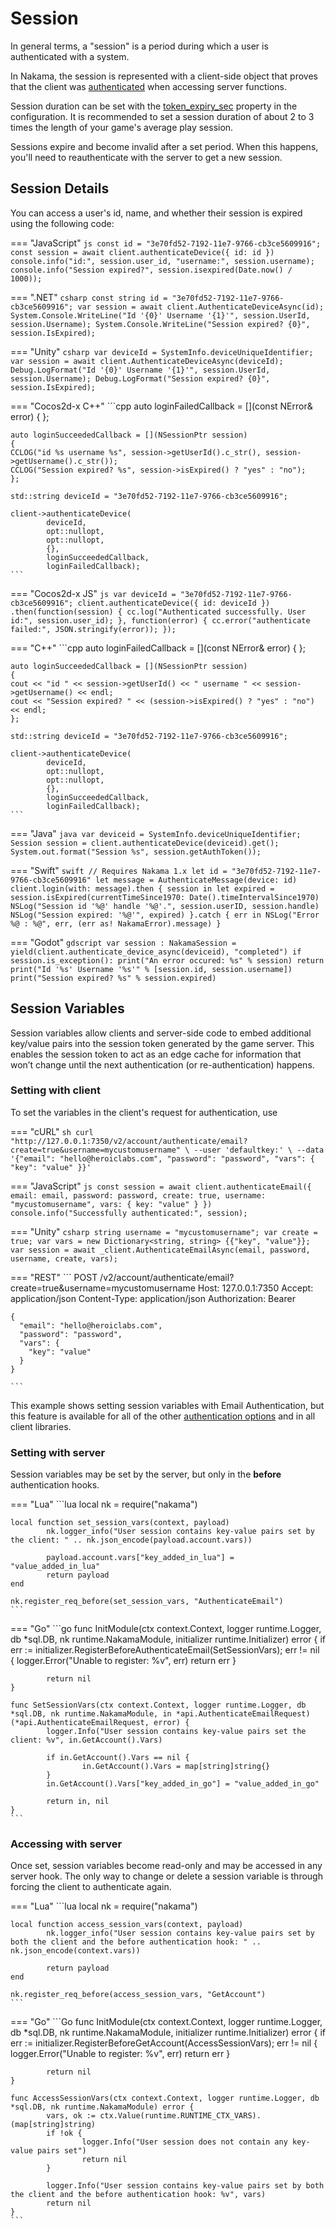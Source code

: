 # Session

In general terms, a "session" is a period during which a user is authenticated with a system.

In Nakama, the session is represented with a client-side object that proves that the client was [authenticated](/authentication) when accessing server functions.

Session duration can be set with the [token_expiry_sec](/install-configuration/#common-properties) property in the configuration. It is recommended to set a session duration of about 2 to 3 times the length of your game's average play session.

Sessions expire and become invalid after a set period. When this happens, you'll need to reauthenticate with the server to get a new session.

## Session Details

You can access a user's id, name, and whether their session is expired using the following code:

=== "JavaScript"
    ```js
    const id = "3e70fd52-7192-11e7-9766-cb3ce5609916";
    const session = await client.authenticateDevice({ id: id })
    console.info("id:", session.user_id, "username:", session.username);
    console.info("Session expired?", session.isexpired(Date.now() / 1000));
    ```

=== ".NET"
    ```csharp
    const string id = "3e70fd52-7192-11e7-9766-cb3ce5609916";
    var session = await client.AuthenticateDeviceAsync(id);
    System.Console.WriteLine("Id '{0}' Username '{1}'", session.UserId, session.Username);
    System.Console.WriteLine("Session expired? {0}", session.IsExpired);
    ```

=== "Unity"
    ```csharp
    var deviceId = SystemInfo.deviceUniqueIdentifier;
    var session = await client.AuthenticateDeviceAsync(deviceId);
    Debug.LogFormat("Id '{0}' Username '{1}'", session.UserId, session.Username);
    Debug.LogFormat("Session expired? {0}", session.IsExpired);
    ```

=== "Cocos2d-x C++"
    ```cpp
    auto loginFailedCallback = [](const NError& error)
    {
    };

    auto loginSucceededCallback = [](NSessionPtr session)
    {
    CCLOG("id %s username %s", session->getUserId().c_str(), session->getUsername().c_str());
    CCLOG("Session expired? %s", session->isExpired() ? "yes" : "no");
    };

    std::string deviceId = "3e70fd52-7192-11e7-9766-cb3ce5609916";

    client->authenticateDevice(
            deviceId,
            opt::nullopt,
            opt::nullopt,
            {},
            loginSucceededCallback,
            loginFailedCallback);
    ```

=== "Cocos2d-x JS"
    ```js
    var deviceId = "3e70fd52-7192-11e7-9766-cb3ce5609916";
    client.authenticateDevice({ id: deviceId })
    .then(function(session) {
            cc.log("Authenticated successfully. User id:", session.user_id);
        },
        function(error) {
            cc.error("authenticate failed:", JSON.stringify(error));
        });
    ```

=== "C++"
    ```cpp
    auto loginFailedCallback = [](const NError& error)
    {
    };

    auto loginSucceededCallback = [](NSessionPtr session)
    {
    cout << "id " << session->getUserId() << " username " << session->getUsername() << endl;
    cout << "Session expired? " << (session->isExpired() ? "yes" : "no") << endl;
    };

    std::string deviceId = "3e70fd52-7192-11e7-9766-cb3ce5609916";

    client->authenticateDevice(
            deviceId,
            opt::nullopt,
            opt::nullopt,
            {},
            loginSucceededCallback,
            loginFailedCallback);
    ```

=== "Java"
    ```java
    var deviceid = SystemInfo.deviceUniqueIdentifier;
    Session session = client.authenticateDevice(deviceid).get();
    System.out.format("Session %s", session.getAuthToken());
    ```

=== "Swift"
    ```swift
    // Requires Nakama 1.x
    let id = "3e70fd52-7192-11e7-9766-cb3ce5609916"
    let message = AuthenticateMessage(device: id)
    client.login(with: message).then { session in
        let expired = session.isExpired(currentTimeSince1970: Date().timeIntervalSince1970)
        NSLog("Session id '%@' handle '%@'.", session.userID, session.handle)
        NSLog("Session expired: '%@'", expired)
    }.catch { err in
        NSLog("Error %@ : %@", err, (err as! NakamaError).message)
    }
    ```

=== "Godot"
    ```gdscript
    var session : NakamaSession = yield(client.authenticate_device_async(deviceid), "completed")
    if session.is_exception():
        print("An error occured: %s" % session)
        return
        print("Id '%s' Username '%s'" % [session.id, session.username])
        print("Session expired? %s" % session.expired)
    ```

## Session Variables

Session variables allow clients and server-side code to embed additional key/value pairs into the session token generated by the game server. This enables the session token to act as an edge cache for information that won’t change until the next authentication (or re-authentication) happens.

### Setting with client

To set the variables in the client's request for authentication, use

=== "cURL"
    ```sh
    curl "http://127.0.0.1:7350/v2/account/authenticate/email?create=true&username=mycustomusername" \
    --user 'defaultkey:' \
    --data '{"email": "hello@heroiclabs.com", "password": "password", "vars": { "key": "value" }}'
    ```

=== "JavaScript"
    ```js
    const session = await client.authenticateEmail({ email: email, password: password, create: true, username: "mycustomusername", vars: { key: "value" } })
    console.info("Successfully authenticated:", session);
    ```

=== "Unity"
    ```csharp
    string username = "mycustomusername";
    var create = true;
    var vars = new Dictionary<string, string> {{"key", "value"}};
    var session = await _client.AuthenticateEmailAsync(email, password, username, create, vars);
    ```

=== "REST"
    ```
    POST /v2/account/authenticate/email?create=true&username=mycustomusername
    Host: 127.0.0.1:7350
    Accept: application/json
    Content-Type: application/json
    Authorization: Bearer <session token>

    {
      "email": "hello@heroiclabs.com",
      "password": "password",
      "vars": {
        "key": "value"
      }
    }

    ```

This example shows setting session variables with Email Authentication, but this feature is available for all of the other [authentication options](/authentication) and in all client libraries.

### Setting with server

Session variables may be set by the server, but only in the __before__ authentication hooks.

=== "Lua"
    ```lua
    local nk = require("nakama")

    local function set_session_vars(context, payload)
            nk.logger_info("User session contains key-value pairs set by the client: " .. nk.json_encode(payload.account.vars))

            payload.account.vars["key_added_in_lua"] = "value_added_in_lua"
            return payload
    end

    nk.register_req_before(set_session_vars, "AuthenticateEmail")
    ```

=== "Go"
    ```go
    func InitModule(ctx context.Context, logger runtime.Logger, db *sql.DB, nk runtime.NakamaModule, initializer runtime.Initializer) error {
            if err := initializer.RegisterBeforeAuthenticateEmail(SetSessionVars); err != nil {
                    logger.Error("Unable to register: %v", err)
                    return err
            }

            return nil
    }

    func SetSessionVars(ctx context.Context, logger runtime.Logger, db *sql.DB, nk runtime.NakamaModule, in *api.AuthenticateEmailRequest) (*api.AuthenticateEmailRequest, error) {
            logger.Info("User session contains key-value pairs set the client: %v", in.GetAccount().Vars)

            if in.GetAccount().Vars == nil {
                    in.GetAccount().Vars = map[string]string{}
            }
            in.GetAccount().Vars["key_added_in_go"] = "value_added_in_go"

            return in, nil
    }
    ```

### Accessing with server

Once set, session variables become read-only and may be accessed in any server hook. The only way to change or delete a session variable is through forcing the client to authenticate again.

=== "Lua"
    ```lua
    local nk = require("nakama")

    local function access_session_vars(context, payload)
            nk.logger_info("User session contains key-value pairs set by both the client and the before authentication hook: " .. nk.json_encode(context.vars))

            return payload
    end

    nk.register_req_before(access_session_vars, "GetAccount")
    ```

=== "Go"
    ```Go
    func InitModule(ctx context.Context, logger runtime.Logger, db *sql.DB, nk runtime.NakamaModule, initializer runtime.Initializer) error {
            if err := initializer.RegisterBeforeGetAccount(AccessSessionVars); err != nil {
                    logger.Error("Unable to register: %v", err)
                    return err
            }

            return nil
    }

    func AccessSessionVars(ctx context.Context, logger runtime.Logger, db *sql.DB, nk runtime.NakamaModule) error {
            vars, ok := ctx.Value(runtime.RUNTIME_CTX_VARS).(map[string]string)
            if !ok {
                    logger.Info("User session does not contain any key-value pairs set")
                    return nil
            }

            logger.Info("User session contains key-value pairs set by both the client and the before authentication hook: %v", vars)
            return nil
    }
    ```
